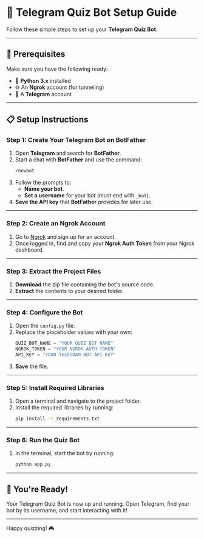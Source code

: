 
# 🤖 Telegram Quiz Bot Setup Guide

Follow these simple steps to set up your **Telegram Quiz Bot**.

---

## 🚀 Prerequisites

Make sure you have the following ready:

- 🐍 **Python 3.x** installed
- 🌐 An **Ngrok** account (for tunneling)
- 📱 A **Telegram** account

---

## 📋 Setup Instructions

### Step 1: Create Your Telegram Bot on BotFather

1. Open **Telegram** and search for **BotFather**.
2. Start a chat with **BotFather** and use the command:
   ```bash
   /newbot
   ```
3. Follow the prompts to:
   - **Name your bot**.
   - **Set a username** for your bot (must end with `_bot`).
4. **Save the API key** that **BotFather** provides for later use.

---

### Step 2: Create an Ngrok Account

1. Go to [Ngrok](https://ngrok.com/) and sign up for an account.
2. Once logged in, find and copy your **Ngrok Auth Token** from your Ngrok dashboard.

---

### Step 3: Extract the Project Files

1. **Download** the zip file containing the bot's source code.
2. **Extract** the contents to your desired folder.

---

### Step 4: Configure the Bot

1. Open the `config.py` file.
2. Replace the placeholder values with your own:
   ```python
   QUIZ_BOT_NAME = "YOUR QUIZ BOT NAME"
   NGROK_TOKEN = "YOUR NGROK AUTH TOKEN"
   API_KEY = "YOUR TELEGRAM BOT API KEY"
   ```
3. **Save** the file.

---

### Step 5: Install Required Libraries

1. Open a terminal and navigate to the project folder.
2. Install the required libraries by running:
   ```bash
   pip install -r requirements.txt
   ```

---

### Step 6: Run the Quiz Bot

1. In the terminal, start the bot by running:
   ```bash
   python app.py
   ```

---

## 🎉 You're Ready!

Your Telegram Quiz Bot is now up and running. Open Telegram, find your bot by its username, and start interacting with it!

---

Happy quizzing! 🎮
